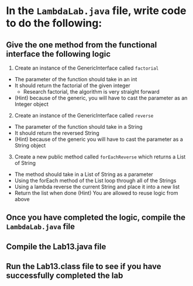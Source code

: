 # In the `LambdaLab.java` file, write code to do the following:

## Give the one method from the functional interface the following logic

1. Create an instance of the GenericInterface called `factorial`

-   The parameter of the function should take in an int
-   It should return the factorial of the given integer
    -   Research factorial, the algorithm is very straight forward
-   (Hint) because of the generic, you will have to cast the parameter as an Integer object

2. Create an instance of the GenericInterface called `reverse`

-   The parameter of the function should take in a String
-   It should return the reversed String
-   (Hint) because of the generic you will have to cast the parameter as a String object

3. Create a new public method called `forEachReverse` which returns a List of String

-   The method should take in a List of String as a parameter
-   Using the forEach method of the List loop through all of the Strings
-   Using a lambda reverse the current String and place it into a new list
-   Return the list when done
    (Hint) You are allowed to reuse logic from above

## Once you have completed the logic, compile the `LambdaLab.java` file

## Compile the Lab13.java file

## Run the Lab13.class file to see if you have successfully completed the lab

